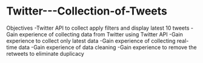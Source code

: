 # Twitter---Collection-of-Tweets
Objectives -Twitter API to collect apply filters and display latest 10 tweets -Gain experience of collecting data from Twitter using Twitter API -Gain experience to collect only latest data -Gain experience of collecting real-time data -Gain experience of data cleaning -Gain experience to remove the retweets to eliminate duplicacy
